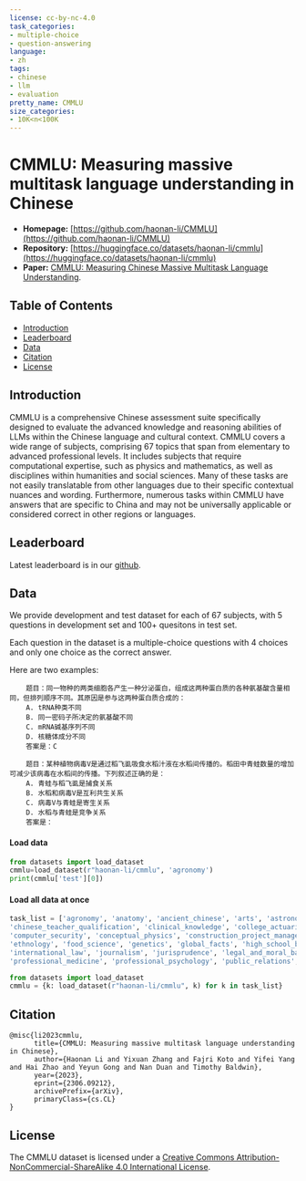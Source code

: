 ```yaml
---
license: cc-by-nc-4.0
task_categories:
- multiple-choice
- question-answering
language:
- zh
tags:
- chinese
- llm
- evaluation
pretty_name: CMMLU
size_categories:
- 10K<n<100K
---
```


# CMMLU: Measuring massive multitask language understanding in Chinese

- **Homepage:** [https://github.com/haonan-li/CMMLU](https://github.com/haonan-li/CMMLU)
- **Repository:** [https://huggingface.co/datasets/haonan-li/cmmlu](https://huggingface.co/datasets/haonan-li/cmmlu)
- **Paper:** [CMMLU: Measuring Chinese Massive Multitask Language Understanding](https://arxiv.org/abs/2306.09212).



## Table of Contents

- [Introduction](#introduction)
- [Leaderboard](#leaderboard)
- [Data](#data)
- [Citation](#citation)
- [License](#license)

## Introduction

CMMLU is a comprehensive Chinese assessment suite specifically designed to evaluate the advanced knowledge and reasoning abilities of LLMs within the Chinese language and cultural context. 
CMMLU covers a wide range of subjects, comprising 67 topics that span from elementary to advanced professional levels. It includes subjects that require computational expertise, such as physics and mathematics, as well as disciplines within humanities and social sciences. 
Many of these tasks are not easily translatable from other languages due to their specific contextual nuances and wording. 
Furthermore, numerous tasks within CMMLU have answers that are specific to China and may not be universally applicable or considered correct in other regions or languages.

## Leaderboard

Latest leaderboard is in our [github](https://github.com/haonan-li/CMMLU).

## Data 

We provide development and test dataset for each of 67 subjects, with 5 questions in development set and 100+ quesitons in test set.

Each question in the dataset is a multiple-choice questions with 4 choices and only one choice as the correct answer. 

Here are two examples:
```
    题目：同一物种的两类细胞各产生一种分泌蛋白，组成这两种蛋白质的各种氨基酸含量相同，但排列顺序不同。其原因是参与这两种蛋白质合成的：
    A. tRNA种类不同
    B. 同一密码子所决定的氨基酸不同
    C. mRNA碱基序列不同
    D. 核糖体成分不同
    答案是：C

```

```
    题目：某种植物病毒V是通过稻飞虱吸食水稻汁液在水稻间传播的。稻田中青蛙数量的增加可减少该病毒在水稻间的传播。下列叙述正确的是：
    A. 青蛙与稻飞虱是捕食关系
    B. 水稻和病毒V是互利共生关系
    C. 病毒V与青蛙是寄生关系
    D. 水稻与青蛙是竞争关系
    答案是： 
```

#### Load data

```python
from datasets import load_dataset
cmmlu=load_dataset(r"haonan-li/cmmlu", 'agronomy')
print(cmmlu['test'][0])
```
#### Load all data at once
```python
task_list = ['agronomy', 'anatomy', 'ancient_chinese', 'arts', 'astronomy', 'business_ethics', 'chinese_civil_service_exam', 'chinese_driving_rule', 'chinese_food_culture', 'chinese_foreign_policy', 'chinese_history', 'chinese_literature', 
'chinese_teacher_qualification', 'clinical_knowledge', 'college_actuarial_science', 'college_education', 'college_engineering_hydrology', 'college_law', 'college_mathematics', 'college_medical_statistics', 'college_medicine', 'computer_science',
'computer_security', 'conceptual_physics', 'construction_project_management', 'economics', 'education', 'electrical_engineering', 'elementary_chinese', 'elementary_commonsense', 'elementary_information_and_technology', 'elementary_mathematics', 
'ethnology', 'food_science', 'genetics', 'global_facts', 'high_school_biology', 'high_school_chemistry', 'high_school_geography', 'high_school_mathematics', 'high_school_physics', 'high_school_politics', 'human_sexuality',
'international_law', 'journalism', 'jurisprudence', 'legal_and_moral_basis', 'logical', 'machine_learning', 'management', 'marketing', 'marxist_theory', 'modern_chinese', 'nutrition', 'philosophy', 'professional_accounting', 'professional_law', 
'professional_medicine', 'professional_psychology', 'public_relations', 'security_study', 'sociology', 'sports_science', 'traditional_chinese_medicine', 'virology', 'world_history', 'world_religions']

from datasets import load_dataset
cmmlu = {k: load_dataset(r"haonan-li/cmmlu", k) for k in task_list}

```


## Citation
```
@misc{li2023cmmlu,
      title={CMMLU: Measuring massive multitask language understanding in Chinese}, 
      author={Haonan Li and Yixuan Zhang and Fajri Koto and Yifei Yang and Hai Zhao and Yeyun Gong and Nan Duan and Timothy Baldwin},
      year={2023},
      eprint={2306.09212},
      archivePrefix={arXiv},
      primaryClass={cs.CL}
}
```

## License

The CMMLU dataset is licensed under a
[Creative Commons Attribution-NonCommercial-ShareAlike 4.0 International License](http://creativecommons.org/licenses/by-nc-sa/4.0/).

